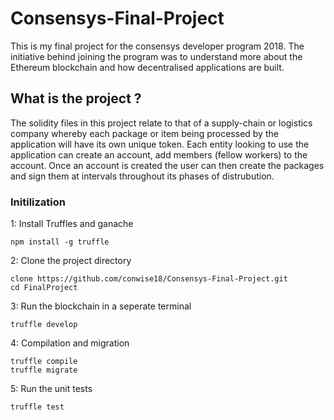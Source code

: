 # Consensys-Final-Project

This is my final project for the consensys developer program 2018. The initiative behind joining the program was to understand more about the Ethereum blockchain and how decentralised applications are built.  


 ## What is the project ?

The solidity files in this project relate to that of a supply-chain or logistics company whereby each package or item being processed by the application will have its own unique token. Each entity looking to use the application can create an account, add members (fellow workers) to the account. Once an account is created the user can then create the packages and sign them at intervals throughout its phases of distrubution. 


### Initilization

1: Install Truffles and ganache 

```
npm install -g truffle
```

2: Clone the project directory

``` 
clone https://github.com/conwise18/Consensys-Final-Project.git
cd FinalProject
```

3: Run the blockchain in a seperate terminal

```
truffle develop
```

4: Compilation and migration

```
truffle compile
truffle migrate
```

5: Run the unit tests
```
truffle test
```
